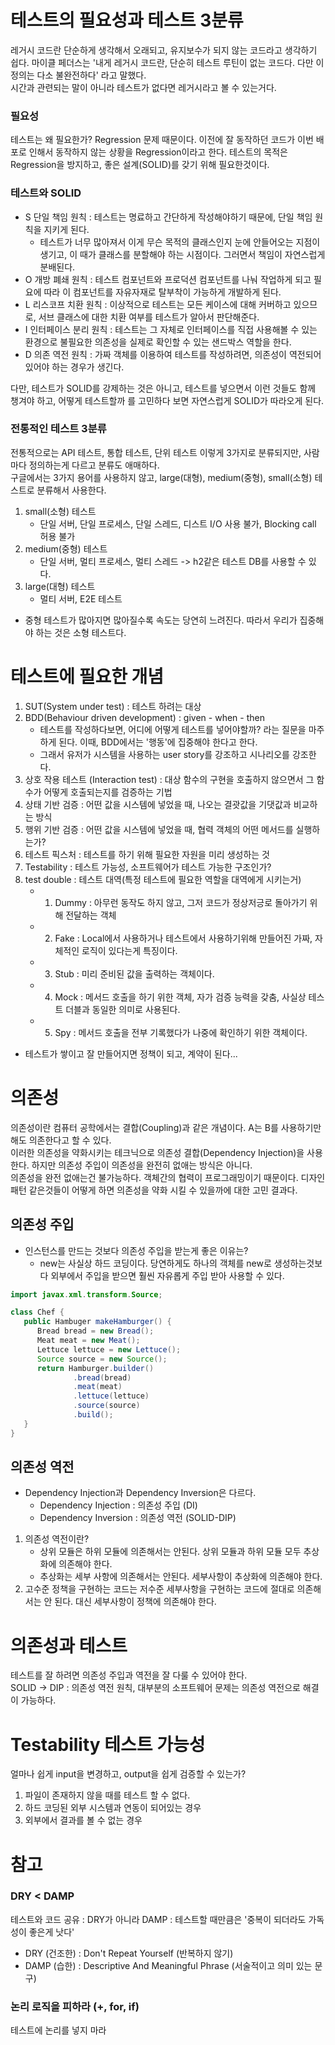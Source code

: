 # 테스트의 필요성과 테스트 3분류
레거시 코드란 단순하게 생각해서 오래되고, 유지보수가 되지 않는 코드라고 생각하기 쉽다. 
마이클 페더스는 '내게 레거시 코드란, 단순히 테스트 루틴이 없는 코드다. 다만 이 정의는 다소 불완전하다' 라고 말했다.   
시간과 관련되는 말이 아니라 테스트가 없다면 레거시라고 볼 수 있는거다.   

### 필요성
테스트는 왜 필요한가? Regression 문제 때문이다. 
이전에 잘 동작하던 코드가 이번 배포로 인해서 동작하지 않는 상황을 Regression이라고 한다. 테스트의 목적은 Regression을 방지하고, 좋은 설계(SOLID)를 갖기 위해 필요한것이다.  

### 테스트와 SOLID
- S 단일 책임 원칙 : 테스트는 명료하고 간단하게 작성해야하기 때문에, 단일 책임 원칙을 지키게 된다.
    - 테스트가 너무 많아져서 이게 무슨 목적의 클래스인지 눈에 안들어오는 지점이 생기고, 이 때가 클래스를 분할해야 하는 시점이다. 그러면서 책임이 자연스럽게 분배된다.
- O 개방 폐쇄 원칙 : 테스트 컴포넌트와 프로덕션 컴포넌트를 나눠 작업하게 되고 필요에 따라 이 컴포넌트를 자유자재로 탈부착이 가능하게 개발하게 된다.  
- L 리스코프 치환 원칙 : 이상적으로 테스트는 모든 케이스에 대해 커버하고 있으므로, 서브 클래스에 대한 치환 여부를 테스트가 알아서 판단해준다.  
- I 인터페이스 분리 원칙 : 테스트는 그 자체로 인터페이스를 직접 사용해볼 수 있는 환경으로 불필요한 의존성을 실제로 확인할 수 있는 샌드박스 역할을 한다. 
- D 의존 역전 원칙 : 가짜 객체를 이용하여 테스트를 작성하려면, 의존성이 역전되어 있어야 하는 경우가 생긴다.  

다만, 테스트가 SOLID를 강제하는 것은 아니고, 테스트를 넣으면서 이런 것들도 함께 챙겨야 하고, 어떻게 테스트할까 를 고민하다 보면 자연스럽게 SOLID가 따라오게 된다.  


### 전통적인 테스트 3분류
전통적으로는 API 테스트, 통합 테스트, 단위 테스트 이렇게  3가지로 분류되지만, 사람마다 정의하는게 다르고 분류도 애매하다.  
구글에서는 3가지 용어를 사용하지 않고, large(대형), medium(중형), small(소형) 테스트로 분류해서 사용한다.

1. small(소형) 테스트
   - 단일 서버, 단일 프로세스, 단일 스레드, 디스트 I/O 사용 불가, Blocking call 허용 불가
2. medium(중형) 테스트
    - 단일 서버, 멀티 프로세스, 멀티 스레드 -> h2같은 테스트 DB를 사용할 수 있다.
3. large(대형) 테스트
    - 멀티 서버, E2E 테스트
-  중형 테스트가 많아지면 많아질수록 속도는 당연히 느려진다. 따라서 우리가 집중해야 하는 것은 소형 테스트다.

# 테스트에 필요한 개념
1. SUT(System under test) : 테스트 하려는 대상
2. BDD(Behaviour driven development) : given - when - then   
    - 테스트를 작성하다보면, 어디에 어떻게 테스트를 넣어야할까? 라는 질문을 마주하게 된다. 이때, BDD에서는 '행동'에 집중해야 한다고 한다.
    - 그래서 유저가 시스템을 사용하는 user story를 강조하고 시나리오를 강조한다. 
3. 상호 작용 테스트 (Interaction test) : 대상 함수의 구현을 호출하지 않으면서 그 함수가 어떻게 호출되는지를 검증하는 기법
4. 상태 기반 검증 : 어떤 값을 시스템에 넣었을 때, 나오는 결괏값을 기댓값과 비교하는 방식
5. 행위 기반 검증 : 어떤 값을 시스템에 넣었을 때, 협력 객체의 어떤 메서드를 실행하는가? 
6. 테스트 픽스처 : 테스트를 하기 위해 필요한 자원을 미리 생성하는 것 
7. Testability : 테스트 가능성, 소프트웨어가 테스트 가능한 구조인가?
8. test double : 테스트 대역(특정 테스트에 필요한 역할을 대역에게 시키는거)
    - 1. Dummy : 아무런 동작도 하지 않고, 그저 코드가 정상저긍로 돌아가기 위해 전달하는 객체
    - 2. Fake : Local에서 사용하거나 테스트에서 사용하기위해 만들어진 가짜, 자체적인 로직이 있다는게 특징이다.
    - 3. Stub : 미리 준비된 값을 출력하는 객체이다.
    - 4. Mock : 메서드 호출을 하기 위한 객체, 자가 검증 능력을 갖춤, 사실상 테스트 더블과 동일한 의미로 사용된다.
    - 5. Spy : 메서드 호출을 전부 기록했다가 나중에 확인하기 위한 객체이다.

- 테스트가 쌓이고 잘 만들어지면 정책이 되고, 계약이 된다...


# 의존성
의존성이란 컴퓨터 공학에서는 결합(Coupling)과 같은 개념이다. A는 B를 사용하기만 해도 의존한다고 할 수 있다.  
이러한 의존성을 약화시키는 테크닉으로 의존성 결합(Dependency Injection)을 사용한다. 하지만 의존성 주입이 의존성을 완전히 없애는 방식은 아니다.  
의존성을 완전 없애는건 불가능하다. 객체간의 협력이 프로그래밍이기 때문이다. 디자인 패턴 같은것들이 어떻게 하면 의존성을 약화 시킬 수 있을까에 대한 고민 결과다.  

## 의존성 주입
- 인스턴스를 만드는 것보다 의존성 주입을 받는게 좋은 이유는?
   - new는 사실상 하드 코딩이다. 당연하게도 하나의 객체를 new로 생성하는것보다 외부에서 주입을 받으면 훨씬 자유롭게 주입 받아 사용할 수 있다. 

````java
import javax.xml.transform.Source;

class Chef {
   public Hambuger makeHamburger() {
      Bread bread = new Bread();
      Meat meat = new Meat();
      Lettuce lettuce = new Lettuce();
      Source source = new Source();
      return Hamburger.builder()
              .bread(bread)
              .meat(meat)
              .lettuce(lettuce)
              .source(source)
              .build();
   }
}
````
## 의존성 역전
- Dependency Injection과 Dependency Inversion은 다르다.
  - Dependency Injection : 의존성 주입 (DI) 
  - Dependency Inversion : 의존성 역전 (SOLID-DIP)

1. 의존성 역전이란?
   - 상위 모듈은 하위 모듈에 의존해서는 안된다. 상위 모듈과 하위 모듈 모두 추상화에 의존해야 한다.
   - 추상화는 세부 사항에 의존해서는 안된다. 세부사항이 추상화에 의존해야 한다.
2. 고수준 정책을 구현하는 코드는 저수준 세부사항을 구현하는 코드에 절대로 의존해서는 안 된다. 대신 세부사항이 정책에 의존해야 한다.

# 의존성과 테스트
테스트를 잘 하려면 의존성 주입과 역전을 잘 다룰 수 있어야 한다.  
SOLID -> DIP : 의존성 역전 원칙, 대부분의 소프트웨어 문제는 의존성 역전으로 해결이 가능하다.

# Testability 테스트 가능성
얼마나 쉽게 input을 변경하고, output을 쉽게 검증할 수 있는가?
1. 파일이 존재하지 않을 때를 테스트 할 수 없다.
2. 하드 코딩된 외부 시스템과 연동이 되어있는 경우
3. 외부에서 결과를 볼 수 없는 경우

# 참고 
### DRY < DAMP
테스트와 코드 공유 : DRY가 아니라 DAMP : 테스트할 때만큼은 '중복이 되더라도 가독성이 좋은게 낫다'
- DRY (건조한) : Don't Repeat Yourself (반복하지 않기)
- DAMP (습한) : Descriptive And Meaningful Phrase (서술적이고 의미 있는 문구)

### 논리 로직을 피하라 (+, for, if)
테스트에 논리를 넣지 마라

